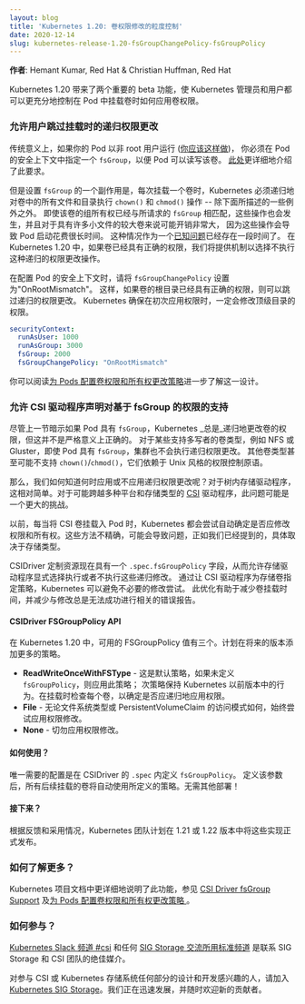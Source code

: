```yaml
--- 
layout: blog 
title: 'Kubernetes 1.20: 卷权限修改的粒度控制'
date: 2020-12-14 
slug: kubernetes-release-1.20-fsGroupChangePolicy-fsGroupPolicy
---
```


**作者**: Hemant Kumar, Red Hat & Christian Huffman, Red Hat

Kubernetes 1.20 带来了两个重要的 beta 功能，使 Kubernetes 管理员和用户都可以更充分地控制在 Pod 中挂载卷时如何应用卷权限。
<!--
--- 
layout: blog 
title: 'Kubernetes 1.20: Granular Control of Volume Permission Changes'
date: 2020-12-14 
slug: kubernetes-release-1.20-fsGroupChangePolicy-fsGroupPolicy
---

**Authors**: Hemant Kumar, Red Hat & Christian Huffman, Red Hat

Kubernetes 1.20 brings two important beta features, allowing Kubernetes admins and users alike to have more adequate control over how volume permissions are applied when a volume is mounted inside a Pod.
-->

<!--
### Allow users to skip recursive permission changes on mount
Traditionally if your pod is running as a non-root user ([which you should](https://twitter.com/thockin/status/1333892204490735617)), you must specify a `fsGroup` inside the pod’s security context so that the volume can be readable and writable by the Pod. This requirement is covered in more detail in [here](https://kubernetes.io/docs/tasks/configure-pod-container/security-context/).

But one side-effect of setting `fsGroup` is that, each time a volume is mounted, Kubernetes must recursively `chown()` and `chmod()` all the files and directories inside the volume - with a few exceptions noted below. This happens even if group ownership of the volume already matches the requested `fsGroup`, and can be pretty expensive for larger volumes with lots of small files, which causes pod startup to take a long time. This scenario has been a [known problem](https://github.com/kubernetes/kubernetes/issues/69699) for a while, and in Kubernetes 1.20 we are providing knobs to opt-out of recursive permission changes if the volume already has the correct permissions.

When configuring a pod’s security context, set `fsGroupChangePolicy` to "OnRootMismatch" so if the root of the volume already has the correct permissions, the recursive permission change can be skipped. Kubernetes ensures that permissions of the top-level directory are changed last the first time it applies permissions.
-->
### 允许用户跳过挂载时的递归权限更改
传统意义上，如果你的 Pod 以非 root 用户运行 ([你应该这样做](https://twitter.com/thockin/status/1333892204490735617))，
你必须在 Pod 的安全上下文中指定一个 `fsGroup`，以便 Pod 可以读写该卷。
[此处](/zh/docs/tasks/configure-pod-container/security-context/)更详细地介绍了此要求。

但是设置 `fsGroup` 的一个副作用是，每次挂载一个卷时，Kubernetes 必须递归地对卷中的所有文件和目录执行 `chown()` 和 `chmod()` 操作 -- 除下面所描述的一些例外之外。
即使该卷的组所有权已经与所请求的 `fsGroup` 相匹配，这些操作也会发生，并且对于具有许多小文件的较大卷来说可能开销非常大，
因为这些操作会导致 Pod 启动花费很长时间。
这种情况作为一个[已知问题](https://github.com/kubernetes/kubernetes/issues/69699)已经存在一段时间了。
在 Kubernetes 1.20 中，如果卷已经具有正确的权限，我们将提供机制以选择不执行这种递归的权限更改操作。

在配置 Pod 的安全上下文时，请将 `fsGroupChangePolicy` 设置为"OnRootMismatch"。
这样，如果卷的根目录已经具有正确的权限，则可以跳过递归的权限更改。
Kubernetes 确保在初次应用权限时，一定会修改顶级目录的权限。

```yaml
securityContext:
  runAsUser: 1000
  runAsGroup: 3000
  fsGroup: 2000
  fsGroupChangePolicy: "OnRootMismatch"
```
<!--
You can learn more about this in [Configure volume permission and ownership change policy for Pods](https://kubernetes.io/docs/tasks/configure-pod-container/security-context/#configure-volume-permission-and-ownership-change-policy-for-pods).
-->
你可以阅读[为 Pods 配置卷权限和所有权更改策略](/zh/docs/tasks/configure-pod-container/security-context/#configure-volume-permission-and-ownership-change-policy-for-pods)进一步了解这一设计。

<!--
### Allow CSI Drivers to declare support for fsGroup based permissions

Although the previous section implied that Kubernetes _always_ recursively changes permissions of a volume if a Pod has a `fsGroup`, this is not strictly true. For certain multi-writer volume types, such as NFS or Gluster, the cluster doesn’t perform recursive permission changes even if the pod has a `fsGroup`. Other volume types may not even support `chown()`/`chmod()`, which rely on Unix-style permission control primitives. 

So how do we know when to apply recursive permission changes and when we shouldn't? For in-tree storage drivers, this was relatively simple. For [CSI](https://kubernetes-csi.github.io/docs/introduction.html#introduction) drivers that could span a multitude of platforms and storage types, this problem can be a bigger challenge.

Previously, whenever a CSI volume was mounted to a Pod, Kubernetes would attempt to automatically determine if the permissions and ownership should be modified. These methods were imprecise and could cause issues as we already mentioned, depending on the storage type.

The CSIDriver custom resource now has a `.spec.fsGroupPolicy` field, allowing storage drivers to explicitly opt in or out of these recursive modifications. By having the CSI driver specify a policy for the backing volumes, Kubernetes can avoid needless modification attempts. This optimization helps to reduce volume mount time and also cuts own reporting errors about modifications that would never succeed.
-->
### 允许 CSI 驱动程序声明对基于 fsGroup 的权限的支持

尽管上一节暗示如果 Pod 具有 `fsGroup`，Kubernetes _总是_递归地更改卷的权限，但这并不是严格意义上正确的。
对于某些支持多写者的卷类型，例如 NFS 或 Gluster，即使 Pod 具有 `fsGroup`，集群也不会执行递归权限更改。
其他卷类型甚至可能不支持 `chown()`/`chmod()`，它们依赖于 Unix 风格的权限控制原语。

那么，我们如何知道何时应用或不应用递归权限更改呢？对于树内存储驱动程序，这相对简单。对于可能跨越多种平台和存储类型的 [CSI](https://kubernetes-csi.github.io/docs/introduction.html#introduction) 驱动程序，此问题可能是一个更大的挑战。

以前，每当将 CSI 卷挂载入 Pod 时，Kubernetes 都会尝试自动确定是否应修改权限和所有权。这些方法不精确，可能会导致问题，正如我们已经提到的，具体取决于存储类型。

CSIDriver 定制资源现在具有一个 `.spec.fsGroupPolicy` 字段，从而允许存储驱动程序显式选择执行或者不执行这些递归修改。
通过让 CSI 驱动程序为存储卷指定策略，Kubernetes 可以避免不必要的修改尝试。
此优化有助于减少卷挂载时间，并减少与修改总是无法成功进行相关的错误报告。

<!--
#### CSIDriver FSGroupPolicy API

Three FSGroupPolicy values are available as of Kubernetes 1.20, with more planned for future releases.

- **ReadWriteOnceWithFSType** - This is the default policy, applied if no `fsGroupPolicy` is defined; this preserves the behavior from previous Kubernetes releases. Each volume is examined at mount time to determine if permissions should be recursively applied.
- **File** - Always attempt to apply permission modifications, regardless of the filesystem type or PersistentVolumeClaim’s access mode.
- **None** - Never apply permission modifications.
-->
#### CSIDriver FSGroupPolicy API

在 Kubernetes 1.20 中，可用的 FSGroupPolicy 值有三个。计划在将来的版本添加更多的策略。

- **ReadWriteOnceWithFSType** - 这是默认策略，如果未定义 `fsGroupPolicy`，则应用此策略；
  次策略保持 Kubernetes 以前版本中的行为。在挂载时检查每个卷，以确定是否应递归地应用权限。
- **File** - 无论文件系统类型或 PersistentVolumeClaim 的访问模式如何，始终尝试应用权限修改。
- **None** - 切勿应用权限修改。

<!--
#### How do I use it?
The only configuration needed is defining `fsGroupPolicy` inside of the `.spec` for a CSIDriver. Once that element is defined, any subsequently mounted volumes will automatically use the defined policy. There’s no additional deployment required!
-->
#### 如何使用？
唯一需要的配置是在 CSIDriver 的 `.spec` 内定义 `fsGroupPolicy`。
定义该参数后，所有后续挂载的卷将自动使用所定义的策略。无需其他部署！

<!--
#### What’s next?

Depending on feedback and adoption, the Kubernetes team plans to push these implementations to GA in either 1.21 or 1.22. 
-->
#### 接下来？

根据反馈和采用情况，Kubernetes 团队计划在 1.21 或 1.22 版本中将这些实现正式发布。

<!--
### How can I learn more?
This feature is explained in more detail in Kubernetes project documentation: [CSI Driver fsGroup Support](https://kubernetes-csi.github.io/docs/support-fsgroup.html) and [Configure volume permission and ownership change policy for Pods ](https://kubernetes.io/docs/tasks/configure-pod-container/security-context/#configure-volume-permission-and-ownership-change-policy-for-pods).
-->
### 如何了解更多？
Kubernetes 项目文档中更详细地说明了此功能，参见 [CSI Driver fsGroup Support](https://kubernetes-csi.github.io/docs/support-fsgroup.html) 及[为 Pods 配置卷权限和所有权更改策略 ](/zh/docs/tasks/configure-pod-container/security-context/#configure-volume-permission-and-ownership-change-policy-for-pods)。

<!--
### How do I get involved?
The [Kubernetes Slack channel #csi](https://kubernetes.slack.com/messages/csi) and any of the [standard SIG Storage communication channels](https://github.com/kubernetes/community/blob/master/sig-storage/README.md#contact) are great mediums to reach out to the SIG Storage and the CSI team.

Those interested in getting involved with the design and development of CSI or any part of the Kubernetes Storage system, join the [Kubernetes Storage Special Interest Group (SIG)](https://github.com/kubernetes/community/tree/master/sig-storage). We’re rapidly growing and always welcome new contributors.
-->
### 如何参与？
[Kubernetes Slack 频道 #csi](https://kubernetes.slack.com/messages/csi) 和任何 [SIG Storage 交流所用标准频道](https://github.com/kubernetes/community/blob/master/sig-storage/README.md#contact)
是联系 SIG Storage 和 CSI 团队的绝佳媒介。

对参与 CSI 或 Kubernetes 存储系统任何部分的设计和开发感兴趣的人，请加入 [Kubernetes SIG Storage](https://github.com/kubernetes/community/tree/master/sig-storage)。我们正在迅速发展，并随时欢迎新的贡献者。
